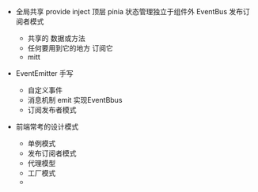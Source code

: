 - 全局共享
  provide inject 顶层
  pinia 状态管理独立于组件外 
  EventBus 发布订阅者模式
  - 共享的 数据或方法 
  - 任何要用到它的地方 订阅它
  - mitt 

- EventEmitter 手写
  - 自定义事件
  - 消息机制 emit 实现EventBbus
  - 订阅发布者模式
  
- 前端常考的设计模式
  - 单例模式
  - 发布订阅者模式
  - 代理模型
  - 工厂模式
  - 